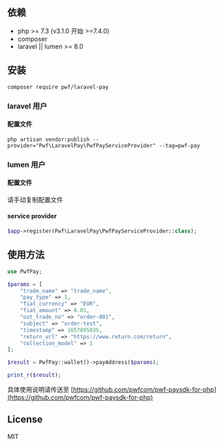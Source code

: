 ## 依赖

- php >= 7.3 (v3.1.0 开始 >=7.4.0)
- composer
- laravel || lumen >= 8.0

## 安装

```Shell
composer require pwf/laravel-pay
```

### laravel 用户

#### 配置文件

```Shell
php artisan vendor:publish --provider="Pwf\LaravelPay\PwfPayServiceProvider" --tag=pwf-pay
```

### lumen 用户

#### 配置文件

请手动复制配置文件

#### service provider

```PHP
$app->register(Pwf\LaravelPay\PwfPayServiceProvider::class);
```

## 使用方法

```PHP
use PwfPay;

$params = [
    "trade_name" => "trade_name",
    "pay_type" => 1,
    "fiat_currency" => "EUR",
    "fiat_amount" => 0.01,
    "out_trade_no" => "order-001",
    "subject" => "order-test",
    "timestamp" => 1657895835,
    "return_url" => "https://www.return.com/return",
    "collection_model" => 1
];

$result = PwfPay::wallet()->payAddress($params);

print_r($result);
```

具体使用说明请传送至 [https://github.com/pwfcom/pwf-paysdk-for-php](https://github.com/pwfcom/pwf-paysdk-for-php)

## License

MIT
